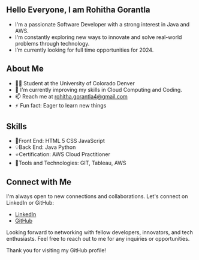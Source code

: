 ## Hello Everyone, I am Rohitha Gorantla

- I'm a passionate Software Developer with a strong interest in Java and AWS. 
- I'm constantly exploring new ways to innovate and solve real-world problems through technology.
- I’m currently looking for full time opportunities for 2024.

## About Me

- 🧑‍🎓 Student at the University of Colorado Denver
- 🌱 I'm currently improving my skills in Cloud Computing and Coding.
- 📫 Reach me at rohitha.gorantla4@gmail.com
- ⚡ Fun fact: Eager to learn new things

## Skills

- 🚀Front End: HTML 5 CSS JavaScript
- 💡Back End: Java Python
- ⭐Certification: AWS Cloud Practitioner
- 🔨Tools and Technologies: GIT, Tableau, AWS
  

## Connect with Me

I'm always open to new connections and collaborations. Let's connect on LinkedIn or GitHub:

- [LinkedIn](https://www.linkedin.com/in/rohithagorantla/)
- [GitHub](https://github.com/rohithagorantla)

Looking forward to networking with fellow developers, innovators, and tech enthusiasts. Feel free to reach out to me for any inquiries or opportunities.

Thank you for visiting my GitHub profile!
